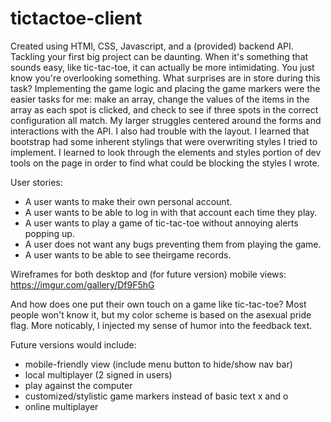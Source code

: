 # tictactoe-client

Created using HTMl, CSS, Javascript, and a (provided) backend API.
Tackling your first big project can be daunting. When it's something that sounds easy, like tic-tac-toe, it can actually be more intimidating. You just know you're overlooking something. What surprises are in store during this task?
Implementing the game logic and placing the game markers were the easier tasks for me: make an array, change the values of the items in the array as each spot is clicked, and check to see if three spots in the correct configuration all match.
My larger struggles centered around the forms and interactions with the API. I also had trouble with the layout. I learned that bootstrap had some inherent stylings that were overwriting styles I tried to implement. I learned to look through the elements and styles portion of dev tools on the page in order to find what could be blocking the styles I wrote.

User stories:
- A user wants to make their own personal account.
- A user wants to be able to log in with that account each time they play.
- A user wants to play a game of tic-tac-toe without annoying alerts popping up.
- A user does not want any bugs preventing them from playing the game.
- A user wants to be able to see theirgame records.

Wireframes for both desktop and (for future version) mobile views: https://imgur.com/gallery/Df9F5hG

And how does one put their own touch on a game like tic-tac-toe? Most people won't know it, but my color scheme is based on the asexual pride flag. More noticably, I injected my sense of humor into the feedback text.

Future versions would include:
- mobile-friendly view (include menu button to hide/show nav bar)
- local multiplayer (2 signed in users)
- play against the computer
- customized/stylistic game markers instead of basic text x and o
- online multiplayer
